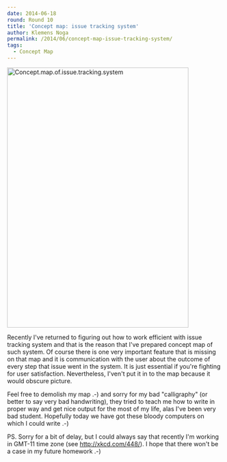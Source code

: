 ```yaml
---
date: 2014-06-18
round: Round 10
title: 'Concept map: issue tracking system'
author: Klemens Noga
permalink: /2014/06/concept-map-issue-tracking-system/
tags:
  - Concept Map
---
```

[<img class="alignnone  wp-image-7748" alt="Concept.map.of.issue.tracking.system" src="http://files.software-carpentry.org/training-course/2014/06/Concept.map_.of_.issue_.tracking.system-716x1024.jpg" width="424" height="607" />][1]

Recently I've returned to figuring out how to work efficient with issue tracking system and that is the reason that I've prepared concept map of such system. Of course there is one very important feature that is missing on that map and it is communication with the user about the outcome of every step that issue went in the system. It is just essential if you're fighting for user satisfaction. Nevertheless, I'ven't put it in to the map because it would obscure picture.

Feel free to demolish my map .-) and sorry for my bad "calligraphy" (or better to say very bad handwriting), they tried to teach me how to write in proper way and get nice output for the most of my life, alas I've been very bad student. Hopefully today we have got these bloody computers on which I could write .-)

PS. Sorry for a bit of delay, but I could always say that recently I'm working in GMT-11 time zone (see http://xkcd.com/448/). I hope that there won't be a case in my future homework .-)

 [1]: http://files.software-carpentry.org/training-course/2014/06/Concept.map_.of_.issue_.tracking.system.jpg
